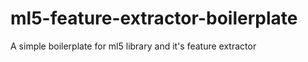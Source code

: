 # ml5-feature-extractor-boilerplate
A simple boilerplate for ml5 library and it's feature extractor
